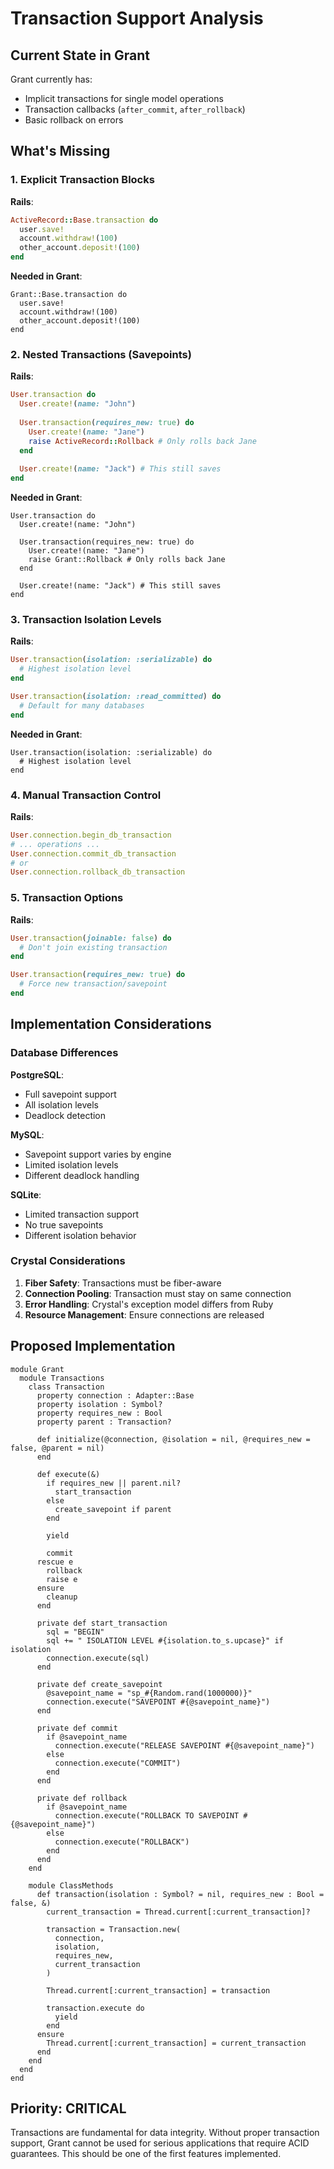 # Transaction Support Analysis

## Current State in Grant

Grant currently has:
- Implicit transactions for single model operations
- Transaction callbacks (`after_commit`, `after_rollback`)
- Basic rollback on errors

## What's Missing

### 1. Explicit Transaction Blocks

**Rails**:
```ruby
ActiveRecord::Base.transaction do
  user.save!
  account.withdraw!(100)
  other_account.deposit!(100)
end
```

**Needed in Grant**:
```crystal
Grant::Base.transaction do
  user.save!
  account.withdraw!(100)
  other_account.deposit!(100)
end
```

### 2. Nested Transactions (Savepoints)

**Rails**:
```ruby
User.transaction do
  User.create!(name: "John")
  
  User.transaction(requires_new: true) do
    User.create!(name: "Jane")
    raise ActiveRecord::Rollback # Only rolls back Jane
  end
  
  User.create!(name: "Jack") # This still saves
end
```

**Needed in Grant**:
```crystal
User.transaction do
  User.create!(name: "John")
  
  User.transaction(requires_new: true) do
    User.create!(name: "Jane")
    raise Grant::Rollback # Only rolls back Jane
  end
  
  User.create!(name: "Jack") # This still saves
end
```

### 3. Transaction Isolation Levels

**Rails**:
```ruby
User.transaction(isolation: :serializable) do
  # Highest isolation level
end

User.transaction(isolation: :read_committed) do
  # Default for many databases
end
```

**Needed in Grant**:
```crystal
User.transaction(isolation: :serializable) do
  # Highest isolation level
end
```

### 4. Manual Transaction Control

**Rails**:
```ruby
User.connection.begin_db_transaction
# ... operations ...
User.connection.commit_db_transaction
# or
User.connection.rollback_db_transaction
```

### 5. Transaction Options

**Rails**:
```ruby
User.transaction(joinable: false) do
  # Don't join existing transaction
end

User.transaction(requires_new: true) do
  # Force new transaction/savepoint
end
```

## Implementation Considerations

### Database Differences

**PostgreSQL**:
- Full savepoint support
- All isolation levels
- Deadlock detection

**MySQL**:
- Savepoint support varies by engine
- Limited isolation levels
- Different deadlock handling

**SQLite**:
- Limited transaction support
- No true savepoints
- Different isolation behavior

### Crystal Considerations

1. **Fiber Safety**: Transactions must be fiber-aware
2. **Connection Pooling**: Transaction must stay on same connection
3. **Error Handling**: Crystal's exception model differs from Ruby
4. **Resource Management**: Ensure connections are released

## Proposed Implementation

```crystal
module Grant
  module Transactions
    class Transaction
      property connection : Adapter::Base
      property isolation : Symbol?
      property requires_new : Bool
      property parent : Transaction?
      
      def initialize(@connection, @isolation = nil, @requires_new = false, @parent = nil)
      end
      
      def execute(&)
        if requires_new || parent.nil?
          start_transaction
        else
          create_savepoint if parent
        end
        
        yield
        
        commit
      rescue e
        rollback
        raise e
      ensure
        cleanup
      end
      
      private def start_transaction
        sql = "BEGIN"
        sql += " ISOLATION LEVEL #{isolation.to_s.upcase}" if isolation
        connection.execute(sql)
      end
      
      private def create_savepoint
        @savepoint_name = "sp_#{Random.rand(1000000)}"
        connection.execute("SAVEPOINT #{@savepoint_name}")
      end
      
      private def commit
        if @savepoint_name
          connection.execute("RELEASE SAVEPOINT #{@savepoint_name}")
        else
          connection.execute("COMMIT")
        end
      end
      
      private def rollback
        if @savepoint_name
          connection.execute("ROLLBACK TO SAVEPOINT #{@savepoint_name}")
        else
          connection.execute("ROLLBACK")
        end
      end
    end
    
    module ClassMethods
      def transaction(isolation : Symbol? = nil, requires_new : Bool = false, &)
        current_transaction = Thread.current[:current_transaction]?
        
        transaction = Transaction.new(
          connection,
          isolation,
          requires_new,
          current_transaction
        )
        
        Thread.current[:current_transaction] = transaction
        
        transaction.execute do
          yield
        end
      ensure
        Thread.current[:current_transaction] = current_transaction
      end
    end
  end
end
```

## Priority: CRITICAL

Transactions are fundamental for data integrity. Without proper transaction support, Grant cannot be used for serious applications that require ACID guarantees. This should be one of the first features implemented.